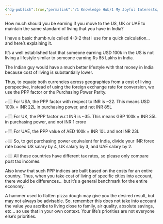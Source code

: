 ```yaml
---
{"dg-publish":true,"permalink":"/1 Knowledge Hub/1 My Joyful Interests/Economy/Standard of Living Earning comparison/","noteIcon":""}
---
```


How much should you be earning if you move to the US, UK or UAE to maintain the same standard of living that you have in India?  
  
I have a basic thumb rule called 4-3-2 that I use for a quick calculation... and here’s explaining it.  
  
It’s a well established fact that someone earning USD 100k in the US is not living a lifestyle similar to someone earning Rs 85 Lakhs in India.  
  
The Indian guy would have a much better lifestyle with that money in India because cost of living is substantially lower.  
  
Thus, to equate both currencies across geographies from a cost of living perspective, instead of using the foreign exchange rate for conversion, we use the PPP factor or the Purchasing Power Parity.  
  
👉🏼 For USA, the PPP factor with respect to INR is ~22. This means USD 100k = INR 22L in purchasing power, and not INR 85L  
  
👉🏼 For UK, the PPP factor w.r.t INR is ~35. This means GBP 100k = INR 35L in purchasing power, and not INR 1 crore  
  
👉🏼 For UAE, the PPP value of AED 100k = INR 10L and not INR 23L  
  
👉🏼 So, to get purchasing power equivalent for India, divide your INR forex rate based US salary by 4, UK salary by 3, and UAE salary by 2.  
  
👉🏼 All these countries have different tax rates, so please only compare post tax incomes.  
  
Also know that such PPP indices are built based on the costs for an entire country. Thus, when you take cost of living of specific cities into account, there would be differences... but it’s a general benchmark for the entire economy.  
  
A hammer used to flatten pizza dough may give you the desired result, but may not always be advisable. So, remember this does not take into account the value you ascribe to living close to family, air quality, absolute savings, etc... so use that in your own context. Your life’s priorities are not everyone else’s priorities.